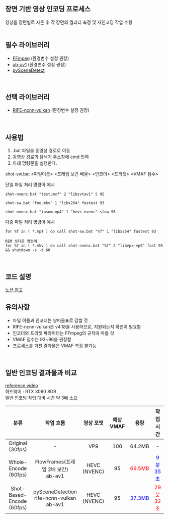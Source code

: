 ## 장면 기반 영상 인코딩 프로세스
영상을 장면별로 자른 후 각 장면의 퀄리티 측정 및 재인코딩 작업 수행
<br>
<br>

## 필수 라이브러리 
* [FFmpeg](https://www.gyan.dev/ffmpeg/builds/) (환경변수 설정 권장)
* [ab-av1](https://github.com/alexheretic/ab-av1) (환경변수 설정 권장)
* [pySceneDetect](https://www.scenedetect.com/download/)
<br>

## 선택 라이브러리
* [RIFE-ncnn-vulkan](https://github.com/TNTwise/rife-ncnn-vulkan) (환경변수 설정 권장)
<br>

## 사용법
1. .bat 파일을 동영상 경로로 이동
2. 동영상 경로의 탐색기 주소창에 cmd 입력
3. 아래 명령문을 실행한다.

shot-sw.bat <파일이름> <프레임 보간 배율> <인코더> <프리셋> <VMAF 점수>

단일 파일 처리 명령어 예시
```
shot-nvenc.bat "test.mxf" 2 "libsvtav1" 5 95
```
```
shot-sw.bat "foo.mkv" 1 "libx264" fastest 93
```
```
shot-nvenc.bat "ipsum.mp4" 1 "hevc_nvenc" slow 96
```
다중 파일 처리 명령어 예시
```
for %f in ( *.mp4 ) do call shot-sw.bat "%f" 1 "libx264" fastest 93
```
```
REM 셧다운 명령어
for %f in ( *.mkv ) do call shot-nvenc.bat "%f" 2 "libvpx-vp9" fast 95 && shutdown -s -t 60
```
<br>

## 코드 설명
[노션 참고](https://www.notion.so/Shot-based-Encoding-a9c6c8c325a64f419093b4399c200de4)
<br>

## 유의사항
* 파일 이름과 인코더는 쌍따옴표로 감쌀 것
* RIFE-ncnn-vulkan은 v4.18을 사용하므로, 지원되는지 확인이 필요함
* 인코더와 프리셋 파라미터는 FFmpeg의 규칙에 따를 것
* VMAF 점수는 93~96을 권장함
* 프로세스를 거친 결과물은 VMAF 측정 불가능
<br>

## 일반 인코딩 결과물과 비교
[reference video](https://www.youtube.com/watch?v=tbWugSQ7kCk)
<br>
하드웨어 : RTX 3060 8GB
<br>
일반 인코딩 작업 대비 시간 약 3배 소요

|분류|작업 흐름|영상 포맷|예상 VMAF|용량|작업 시간|
|:---:|:---:|:---:|:---:|:---:|:---:|
|Original (30fps)| - | VP9 | 100 | 64.2MB | - |
|Whole-Encode (60fps)| FlowFrames(프레임 2배 보간)<br/>ab-av1 |HEVC (NVENC)| 95 | <span style="color:red">69.5MB</span> | <span style="color:blue">9분 35초</span> |
|Shot-Based-Encode (60fps)| pySceneDetection<br/>rife-ncnn-vulkan<br/>ab-av1 |HEVC (NVENC)| 95 | <span style="color:blue">37.3MB</span> | <span style="color:red">29분 32초</span> |
